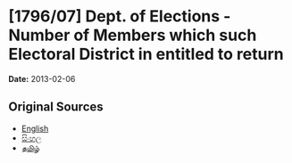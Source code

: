 # [1796/07] Dept. of Elections - Number of Members which such Electoral District in entitled to return

**Date:** 2013-02-06

## Original Sources

- [English](https://documents.gov.lk/view/extra-gazettes/2013/2/1796-07_E.pdf)
- [සිංහල](https://documents.gov.lk/view/extra-gazettes/2013/2/1796-07_S.pdf)
- [தமிழ்](https://documents.gov.lk/view/extra-gazettes/2013/2/1796-07_T.pdf)
